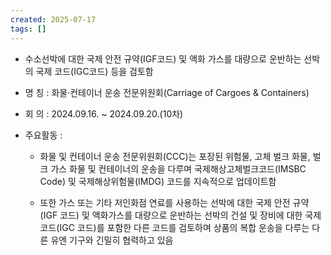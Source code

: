 ```yaml
---
created: 2025-07-17
tags: []
---
```

- 수소선박에 대한 국제 안전 규약(IGF코드) 및 액화 가스를 대량으로 운반하는 선박의 국제 코드(IGC코드) 등을 검토함

- 명 칭 : 화물·컨테이너 운송 전문위원회(Carriage of Cargoes & Containers)

- 회 의 : 2024.09.16. ~ 2024.09.20.(10차)

- 주요활동 :

	 -  화물 및 컨테이너 운송 전문위원회(CCC)는 포장된 위험물, 고체 벌크 화물, 벌크 가스 화물 및 컨테이너의 운송을 다루며 국제해상고체벌크코드(IMSBC Code) 및 국제해상위험물(IMDG) 코드를 지속적으로 업데이트함
	
	- 또한 가스 또는 기타 저인화점 연료를 사용하는 선박에 대한 국제 안전 규약(IGF 코드) 및 액화가스를 대량으로 운반하는 선박의 건설 및 장비에 대한 국제 코드(IGC 코드)를 포함한 다른 코드를 검토하며 상품의 복합 운송을 다루는 다른 유엔 기구와 긴밀히 협력하고 있음